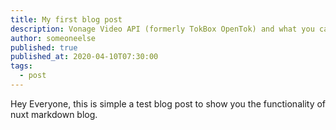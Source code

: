 ```yaml
---
title: My first blog post
description: Vonage Video API (formerly TokBox OpenTok) and what you can build with it. The Video API is very robust and highly customisable, and in each post we’ll show how to implement it.
author: someoneelse
published: true
published_at: 2020-04-10T07:30:00
tags:
  - post
---
```


Hey Everyone, this is simple a test blog post to show you
the functionality of nuxt markdown blog.
